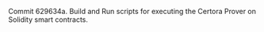 Commit 629634a.                    Build and Run scripts for executing the Certora Prover on Solidity smart contracts.